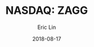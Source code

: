 ---
type: "report"
paper: "ZAGG_Eric_Lin.pdf"
author: "Eric Lin"
company: "ZAGG"
date: "2018-08-17"
summary: "ZAGG is a leader in mobile tech accessories for smartphones and tablets."
title: "NASDAQ: ZAGG"
---